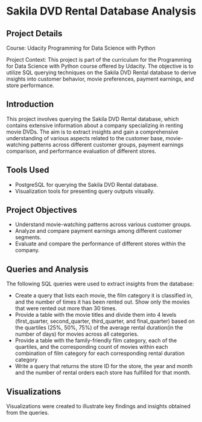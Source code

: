 
# Sakila DVD Rental Database Analysis


## Project Details

Course: Udacity Programming for Data Science with Python

Project Context: This project is part of the curriculum for the Programming for Data Science with Python course offered by Udacity. The objective is to utilize SQL querying techniques on the Sakila DVD Rental database to derive insights into customer behavior, movie preferences, payment earnings, and store performance.

## Introduction

This project involves querying the Sakila DVD Rental database, which contains extensive information about a company specializing in renting movie DVDs. The aim is to extract insights and gain a comprehensive understanding of various aspects related to the customer base, movie-watching patterns across different customer groups, payment earnings comparison, and performance evaluation of different stores.

## Tools Used

- PostgreSQL for querying the Sakila DVD Rental database.
- Visualization tools for presenting query outputs visually.

## Project Objectives

- Understand movie-watching patterns across various customer groups.
- Analyze and compare payment earnings among different customer segments.
- Evaluate and compare the performance of different stores within the company.

## Queries and Analysis

The following SQL queries were used to extract insights from the database:
- Create a query that lists each movie, the film category it is classified in, and the number of times it has been rented out. Show only the movies that were rented out more than 30 times.
- Provide a table with the movie titles and divide them into 4 levels (first_quarter, second_quarter, third_quarter, and final_quarter) based on the quartiles (25%, 50%, 75%) of the average rental duration(in the number of days) for movies across all categories.
- Provide a table with the family-friendly film category, each of the quartiles, and the corresponding count of movies within each combination of film category for each corresponding rental duration category
- Write a query that returns the store ID for the store, the year and month and the number of rental orders each store has fulfilled for that month.

## Visualizations
Visualizations were created to illustrate key findings and insights obtained from the queries. 

